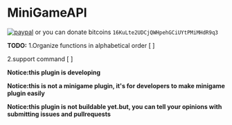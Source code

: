 # MiniGameAPI
[![paypal](https://www.newsforpublic.com/wp-content/uploads/2015/08/buy-me-a-coffee.png)](https://www.paypal.me/djdisodo/1)
or you can donate bitcoins `16KuLte2UDCjQWHpehGCiUYtPMiMHdR9q3`

**TODO:**
1.Organize functions in alphabetical order [ ]

2.support command [ ]

**Notice:this plugin is developing**

**Notice:this is not a minigame plugin, it's for developers to make minigame plugin easily**

**Notice:this plugin is not buildable yet.but, you can tell your opinions with submitting issues and pullrequests**
